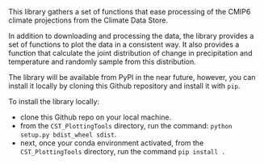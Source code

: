 
This library gathers a set of functions that ease processing of the CMIP6 climate projections from the Climate Data Store.

In addition to downloading and processing the data, the library provides a set of functions to plot the data in a consistent way.
It also provides a function that calculate the joint distribution of change in precipitation and temperature and randomly sample from this distribution.

The library will be available from PyPI in the near future, however, you can install it locally by cloning this Github repository and install it with `pip`.

To install the library locally:
  - clone this Github repo on your local machine.
  - from the `CST_PlottingTools` directory, run the command: `python setup.py bdist_wheel sdist`.
  - next, once your conda environment activated, from the `CST_PlottingTools` directory, run the command `pip install .`
